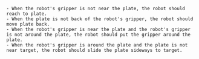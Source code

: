 
    - When the robot's gripper is not near the plate, the robot should reach to plate.
    - When the plate is not back of the robot's gripper, the robot should move plate back.
    - When the robot's gripper is near the plate and the robot's gripper is not around the plate, the robot should put the gripper around the plate.
    - When the robot's gripper is around the plate and the plate is not near target, the robot should slide the plate sideways to target.